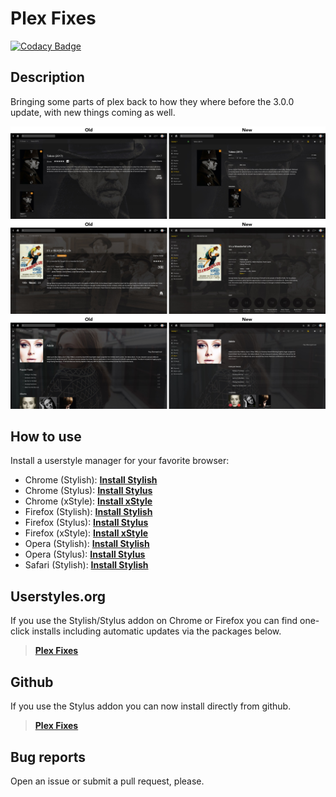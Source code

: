 # Plex Fixes

[![Codacy Badge](https://api.codacy.com/project/badge/Grade/a8affe5fdfcb4d5dac8243f7cdc97a47)](https://www.codacy.com/app/StylusThemes/Plex-Fixes?utm_source=github.com&utm_medium=referral&utm_content=StylusThemes/Plex-Fixes&utm_campaign=badger)

## Description

Bringing some parts of plex back to how they where before the 3.0.0 update, with new things coming as well.

![TV Preview](./img/preview/tv.jpg?raw=true "TV Preview")
![Movie Preview](./img/preview/movie.jpg?raw=true "Movie Preview")
![Music Preview](./img/preview/music.jpg?raw=true "Music Preview")

## How to use

Install a userstyle manager for your favorite browser:

- Chrome (Stylish): **[Install Stylish][1]**
- Chrome (Stylus): **[Install Stylus][2]**
- Chrome (xStyle): **[Install xStyle][3]**
- Firefox (Stylish): **[Install Stylish][4]**
- Firefox (Stylus): **[Install Stylus][5]**
- Firefox (xStyle): **[Install xStyle][6]**
- Opera (Stylish): **[Install Stylish][7]**
- Opera (Stylus): **[Install Stylus][8]**
- Safari (Stylish): **[Install Stylish][9]**

## Userstyles.org

If you use the Stylish/Stylus addon on Chrome or Firefox you can find one-click installs including automatic updates via the packages below.

> **[Plex Fixes][10]**

## Github

If you use the Stylus addon you can now install directly from github.

> **[Plex Fixes][11]**

## Bug reports

Open an issue or submit a pull request, please.

[1]: https://chrome.google.com/webstore/detail/stylish-custom-themes-for/fjnbnpbmkenffdnngjfgmeleoegfcffe
[2]: https://chrome.google.com/webstore/detail/stylus/clngdbkpkpeebahjckkjfobafhncgmne
[3]: https://chrome.google.com/webstore/detail/xstyle/hncgkmhphmncjohllpoleelnibpmccpj
[4]: https://addons.mozilla.org/en-US/firefox/addon/stylish
[5]: https://addons.mozilla.org/en-US/firefox/addon/styl-us
[6]: https://addons.mozilla.org/en-us/firefox/addon/xstyle
[7]: https://addons.opera.com/en/extensions/details/stylish/?display=en
[8]: https://addons.opera.com/en/extensions/details/stylus/?display=en
[9]: https://sobolev.us/stylish
[10]: https://userstyles.org/styles/139979
[11]: https://raw.githubusercontent.com/StylusThemes/Plex-Fixes/master/style.user.css

